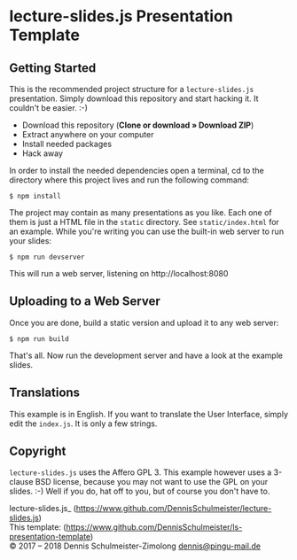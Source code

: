 lecture-slides.js Presentation Template
=======================================

Getting Started
---------------

This is the recommended project structure for a `lecture-slides.js` presentation.
Simply download this repository and start hacking it. It couldn't be easier. :-)

 * Download this repository (__Clone or download » Download ZIP__)
 * Extract anywhere on your computer
 * Install needed packages
 * Hack away

In order to install the needed dependencies open a terminal, cd to the directory
where this project lives and run the following command:

    $ npm install

The project may contain as many presentations as you like. Each one of them is
just a HTML file in the `static` directory. See `static/index.html` for an example.
While you're writing you can use the built-in web server to run your slides:

    $ npm run devserver

This will run a web server, listening on http://localhost:8080

Uploading to a Web Server
-------------------------

Once you are done, build a static version and upload it to any web server:

    $ npm run build


That's all. Now run the development server and have a look at the example slides.

Translations
------------

This example is in English. If you want to translate the User Interface, simply
edit the `index.js`. It is only a few strings.

Copyright
---------

`lecture-slides.js` uses the Affero GPL 3. This example however uses a
3-clause BSD license, because you may not want to use the GPL on your slides.
:-) Well if you do, hat off to you, but of course you don't have to.

lecture-slides.js_ (https://www.github.com/DennisSchulmeister/lecture-slides.js) <br/>
This template: (https://www.github.com/DennisSchulmeister/ls-presentation-template) <br/>
© 2017 – 2018 Dennis Schulmeister-Zimolong <dennis@pingu-mail.de>
